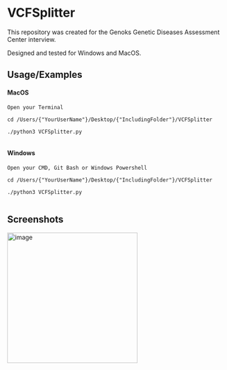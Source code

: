 
# VCFSplitter


This repository was created for the Genoks Genetic Diseases Assessment Center interview. 

Designed and tested for Windows and MacOS.


## Usage/Examples



#### MacOS

```
Open your Terminal

cd /Users/{"YourUserName"}/Desktop/{"IncludingFolder"}/VCFSplitter

./python3 VCFSplitter.py


```

#### Windows


```
Open your CMD, Git Bash or Windows Powershell

cd /Users/{"YourUserName"}/Desktop/{"IncludingFolder"}/VCFSplitter

./python3 VCFSplitter.py


```

## Screenshots

<img width="300" alt="image" src="https://user-images.githubusercontent.com/37904413/221220027-fb504b79-508a-4a8c-85d0-f0e638f90d61.png">




